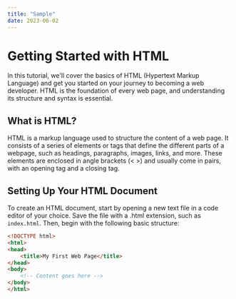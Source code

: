 ```yaml
---
title: "Sample"
date: 2023-06-02
---
```


# Getting Started with HTML

In this tutorial, we'll cover the basics of HTML (Hypertext Markup Language) and get you started on your journey to becoming a web developer. HTML is the foundation of every web page, and understanding its structure and syntax is essential.

## What is HTML?

HTML is a markup language used to structure the content of a web page. It consists of a series of elements or tags that define the different parts of a webpage, such as headings, paragraphs, images, links, and more. These elements are enclosed in angle brackets (< >) and usually come in pairs, with an opening tag and a closing tag.

## Setting Up Your HTML Document

To create an HTML document, start by opening a new text file in a code editor of your choice. Save the file with a .html extension, such as `index.html`. Then, begin with the following basic structure:

```html
<!DOCTYPE html>
<html>
<head>
    <title>My First Web Page</title>
</head>
<body>
    <!-- Content goes here -->
</body>
</html>
